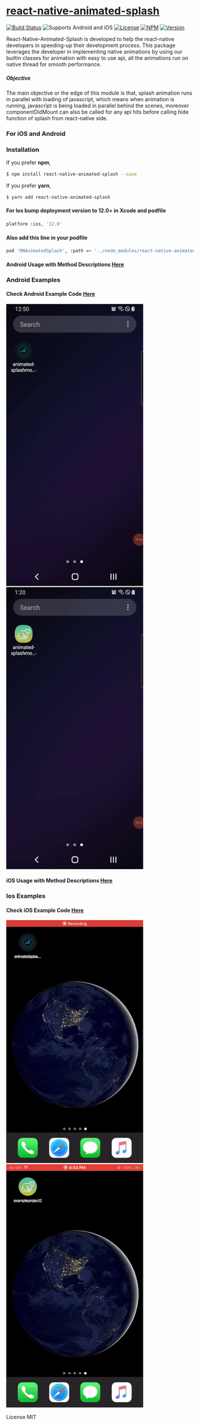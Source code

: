 # [react-native-animated-splash](https://www.npmjs.com/package/react-native-animated-splash)
[![Build Status](https://travis-ci.org/joemccann/dillinger.svg?branch=master)](https://travis-ci.org/joemccann/dillinger)
![Supports Android and iOS](https://img.shields.io/badge/platforms-android%20|%20ios-lightgrey.svg?style=flat-square)
[![License](http://img.shields.io/:license-mit-blue.svg?style=flat-square)](http://badges.mit-license.org)
[![NPM](https://img.shields.io/npm/dm/react-native-animated-splash)](https://www.npmjs.com/package/react-native-animated-splash)
[![Version](https://img.shields.io/npm/v/react-native-animated-splash)](https://www.npmjs.com/package/react-native-animated-splash)


React-Native-Animated-Splash is developed to help the react-native developers in speeding-up their development process. This package leverages the developer in implementing native animations by using our builtin classes for animation with easy to use api, all the animations run on native thread for smooth performance.
##### Objective
The main objective or the edge of this module is that, splash animation runs in parallel with loading of javascript, which means when animation is running, javascript is being loaded in parallel behind the scenes, moreover componentDidMount can also be called for any api hits before calling hide function of splash from react-native side.

### For iOS and Android

### Installation
If you prefer **npm**,
```sh
$ npm install react-native-animated-splash --save
```

If you prefer **yarn**,
```sh
$ yarn add react-native-animated-splash
```
#### For Ios bump deployment version to 12.0+ in Xcode and podfile

```sh
platform :ios, '12.0'
```

#### Also add this line in your podfile

```sh
pod 'RNAnimatedSplash', :path => '../node_modules/react-native-animated-splash'
```

#### Android Usage with Method Descriptions [Here](https://github.com/Blitz-Mobile-Apps/react-native-animated-splash/blob/master/androidDescription.md)
###  Android Examples
#### Check Android Example Code [Here](https://github.com/Blitz-Mobile-Apps/react-native-animated-splash/blob/master/androidexample.md)
![](https://github.com/Blitz-Mobile-Apps/react-native-animated-splash/blob/master/example1.gif?raw=true)
![](https://github.com/Blitz-Mobile-Apps/react-native-animated-splash/blob/master/example2.gif?raw=true)
>
>
#### iOS Usage with Method Descriptions [Here](https://github.com/Blitz-Mobile-Apps/react-native-animated-splash/blob/master/iosDescription.md)
###  Ios Examples
#### Check iOS Example Code [Here](https://github.com/Blitz-Mobile-Apps/react-native-animated-splash/blob/master/iosexample.md)
![](https://github.com/Blitz-Mobile-Apps/react-native-animated-splash/blob/master/example1ios.gif?raw=true)
![](https://github.com/Blitz-Mobile-Apps/react-native-animated-splash/blob/master/example2ios.gif?raw=true)

 


License
MIT 
